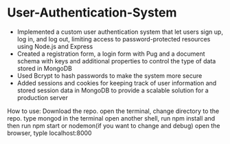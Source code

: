 # User-Authentication-System

- Implemented a custom user authentication system that let users sign up, log in, and log out, limiting access to password-protected resources using Node.js and Express
- Created a registration form, a login form with Pug and a document schema with keys and additional properties to control the type of data stored in MongoDB
-	Used Bcrypt to hash passwords to make the system more secure
-	Added sessions and cookies for keeping track of user information and stored session data in MongoDB to provide a scalable solution for a production server

How to use:
Download the repo. open the terminal, change directory to the repo. type mongod in the terminal
open another shell, run npm install and then run npm start or nodemon(if you want to change and debug)
open the browser, typle localhost:8000
